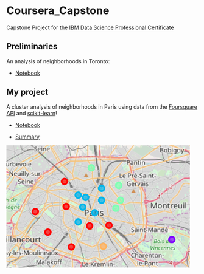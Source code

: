 # Coursera_Capstone

Capstone Project for the [IBM Data Science Professional Certificate](https://www.coursera.org/learn/applied-data-science-capstone)

## Preliminaries

An analysis of neighborhoods in Toronto:

* [Notebook](https://github.com/JulienPascal/Coursera_Capstone/blob/master/Week3_notebook_Toronto.ipynb)

## My project

A cluster analysis of neighborhoods in Paris using data from the [Foursquare API](https://developer.foursquare.com/) and [scikit-learn](https://scikit-learn.org/stable/)!

* [Notebook](https://github.com/JulienPascal/Coursera_Capstone/blob/master/Week5_Final_Notebook.ipynb)

* [Summary](https://github.com/JulienPascal/Coursera_Capstone/blob/master/Coursera_Capstone.pdf)

![alt text](https://github.com/JulienPascal/Coursera_Capstone/blob/master/map_paris_clusters.png)
